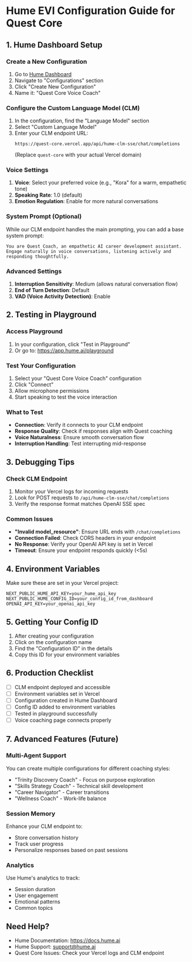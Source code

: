 # Hume EVI Configuration Guide for Quest Core

## 1. Hume Dashboard Setup

### Create a New Configuration
1. Go to [Hume Dashboard](https://app.hume.ai)
2. Navigate to "Configurations" section
3. Click "Create New Configuration"
4. Name it: "Quest Core Voice Coach"

### Configure the Custom Language Model (CLM)
1. In the configuration, find the "Language Model" section
2. Select "Custom Language Model"
3. Enter your CLM endpoint URL:
   ```
   https://quest-core.vercel.app/api/hume-clm-sse/chat/completions
   ```
   (Replace `quest-core` with your actual Vercel domain)

### Voice Settings
1. **Voice**: Select your preferred voice (e.g., "Kora" for a warm, empathetic tone)
2. **Speaking Rate**: 1.0 (default)
3. **Emotion Regulation**: Enable for more natural conversations

### System Prompt (Optional)
While our CLM endpoint handles the main prompting, you can add a base system prompt:
```
You are Quest Coach, an empathetic AI career development assistant. 
Engage naturally in voice conversations, listening actively and responding thoughtfully.
```

### Advanced Settings
1. **Interruption Sensitivity**: Medium (allows natural conversation flow)
2. **End of Turn Detection**: Default
3. **VAD (Voice Activity Detection)**: Enable

## 2. Testing in Playground

### Access Playground
1. In your configuration, click "Test in Playground"
2. Or go to: https://app.hume.ai/playground

### Test Your Configuration
1. Select your "Quest Core Voice Coach" configuration
2. Click "Connect"
3. Allow microphone permissions
4. Start speaking to test the voice interaction

### What to Test
- **Connection**: Verify it connects to your CLM endpoint
- **Response Quality**: Check if responses align with Quest coaching
- **Voice Naturalness**: Ensure smooth conversation flow
- **Interruption Handling**: Test interrupting mid-response

## 3. Debugging Tips

### Check CLM Endpoint
1. Monitor your Vercel logs for incoming requests
2. Look for POST requests to `/api/hume-clm-sse/chat/completions`
3. Verify the response format matches OpenAI SSE spec

### Common Issues
- **"Invalid model_resource"**: Ensure URL ends with `/chat/completions`
- **Connection Failed**: Check CORS headers in your endpoint
- **No Response**: Verify your OpenAI API key is set in Vercel
- **Timeout**: Ensure your endpoint responds quickly (<5s)

## 4. Environment Variables

Make sure these are set in your Vercel project:
```env
NEXT_PUBLIC_HUME_API_KEY=your_hume_api_key
NEXT_PUBLIC_HUME_CONFIG_ID=your_config_id_from_dashboard
OPENAI_API_KEY=your_openai_api_key
```

## 5. Getting Your Config ID

1. After creating your configuration
2. Click on the configuration name
3. Find the "Configuration ID" in the details
4. Copy this ID for your environment variables

## 6. Production Checklist

- [ ] CLM endpoint deployed and accessible
- [ ] Environment variables set in Vercel
- [ ] Configuration created in Hume Dashboard
- [ ] Config ID added to environment variables
- [ ] Tested in playground successfully
- [ ] Voice coaching page connects properly

## 7. Advanced Features (Future)

### Multi-Agent Support
You can create multiple configurations for different coaching styles:
- "Trinity Discovery Coach" - Focus on purpose exploration
- "Skills Strategy Coach" - Technical skill development
- "Career Navigator" - Career transitions
- "Wellness Coach" - Work-life balance

### Session Memory
Enhance your CLM endpoint to:
- Store conversation history
- Track user progress
- Personalize responses based on past sessions

### Analytics
Use Hume's analytics to track:
- Session duration
- User engagement
- Emotional patterns
- Common topics

## Need Help?

- Hume Documentation: https://docs.hume.ai
- Hume Support: support@hume.ai
- Quest Core Issues: Check your Vercel logs and CLM endpoint